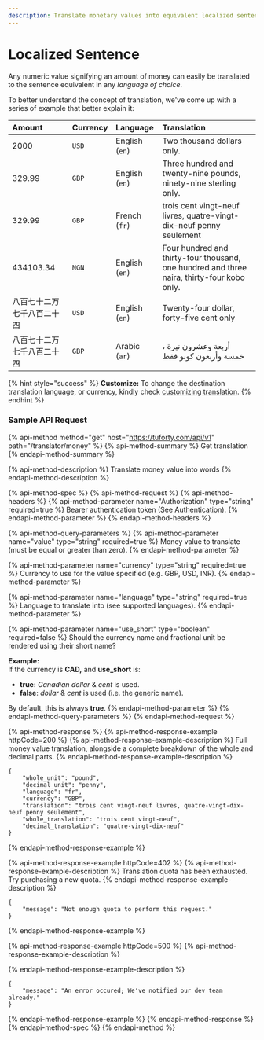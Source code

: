 ```yaml
---
description: Translate monetary values into equivalent localized sentence.
---
```


# Localized Sentence

Any numeric value signifying an amount of money can easily be translated to the sentence equivalent in any _language of choice_.

To better understand the concept of translation, we've come up with a series of example that better explain it:

| Amount | Currency | Language | Translation |
| :--- | :--- | :--- | :--- |
| 2000 | `USD`  | English \(`en`\) | Two thousand dollars only. |
| 329.99 | `GBP`  | English \(`en`\) | Three hundred and twenty-nine pounds, ninety-nine sterling only. |
| 329.99 | `GBP` | French \(`fr`\) | trois cent vingt-neuf livres, quatre-vingt-dix-neuf penny seulement |
| 434103.34 | `NGN` | English \(`en`\) | Four hundred and thirty-four thousand, one hundred and three naira, thirty-four kobo only. |
| 八百七十二万七千八百二十四 | `USD` | English \(`en`\) | Twenty-four dollar, forty-five cent only |
| 八百七十二万七千八百二十四 | `GBP` | Arabic \(`ar`\) | أربعة وعشرون نيرة ، خمسة وأربعون كوبو فقط |

{% hint style="success" %}
**Customize:** To change the destination translation language, or currency, kindly check [customizing translation](customizing-translation.md).
{% endhint %}

### Sample API Request

{% api-method method="get" host="https://tuforty.com/api/v1" path="/translator/money" %}
{% api-method-summary %}
Get translation
{% endapi-method-summary %}

{% api-method-description %}
Translate money value into words
{% endapi-method-description %}

{% api-method-spec %}
{% api-method-request %}
{% api-method-headers %}
{% api-method-parameter name="Authorization" type="string" required=true %}
Bearer authentication token \(See Authentication\).
{% endapi-method-parameter %}
{% endapi-method-headers %}

{% api-method-query-parameters %}
{% api-method-parameter name="value" type="string" required=true %}
Money value to translate \(must be equal or greater than zero\).
{% endapi-method-parameter %}

{% api-method-parameter name="currency" type="string" required=true %}
Currency to use for the value specified \(e.g. GBP, USD, INR\).
{% endapi-method-parameter %}

{% api-method-parameter name="language" type="string" required=true %}
Language to translate into \(see supported languages\).
{% endapi-method-parameter %}

{% api-method-parameter name="use\_short" type="boolean" required=false %}
Should the currency name and fractional unit be rendered using their short name?  
  
**Example:**  
If the currency is **CAD,** and **use\_short** is:  
- **true:** _Canadian dollar_  & _cent_ is used.  
- **false**: _dollar_  & _cent_ is used \(i.e. the generic name\).  
  
By default, this is always **true**.
{% endapi-method-parameter %}
{% endapi-method-query-parameters %}
{% endapi-method-request %}

{% api-method-response %}
{% api-method-response-example httpCode=200 %}
{% api-method-response-example-description %}
Full money value translation, alongside a complete breakdown of the whole and decimal parts.
{% endapi-method-response-example-description %}

```
{
    "whole_unit": "pound",
    "decimal_unit": "penny",
    "language": "fr",
    "currency": "GBP",
    "translation": "trois cent vingt-neuf livres, quatre-vingt-dix-neuf penny seulement",
    "whole_translation": "trois cent vingt-neuf",
    "decimal_translation": "quatre-vingt-dix-neuf"
}
```
{% endapi-method-response-example %}

{% api-method-response-example httpCode=402 %}
{% api-method-response-example-description %}
Translation quota has been exhausted. Try purchasing a new quota.
{% endapi-method-response-example-description %}

```
{
    "message": "Not enough quota to perform this request."  
}
```
{% endapi-method-response-example %}

{% api-method-response-example httpCode=500 %}
{% api-method-response-example-description %}

{% endapi-method-response-example-description %}

```
{
    "message": "An error occured; We've notified our dev team already."
}
```
{% endapi-method-response-example %}
{% endapi-method-response %}
{% endapi-method-spec %}
{% endapi-method %}



